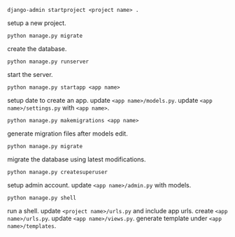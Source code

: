```
django-admin startproject <project name> .
```
setup a new project.
```
python manage.py migrate
```
create the database.
```
python manage.py runserver
```
start the server.
```
python manage.py startapp <app name>
```
setup date to create an app.
update `<app name>/models.py`.
update `<app name>/settings.py` with `<app name>`.
```
python manage.py makemigrations <app name>
```
generate migration files after models edit.
```
python manage.py migrate
```
migrate the database using latest modifications.
```
python manage.py createsuperuser
```
setup admin account.
update `<app name>/admin.py` with models.
```
python manage.py shell
```
run a shell.
update `<project name>/urls.py` and include app urls.
create `<app name>/urls.py`.
update `<app name>/views.py`.
generate template under `<app name>/templates`.